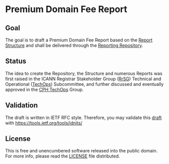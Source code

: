 Premium Domain Fee Report
=================

## Goal
The goal is to draft a Premium Domain Fee Report based on the [Report Structure] and shall be delivered through the [Reporting Repository].

## Status
The idea to create the Repository, the Structure and numerous Reports was first raised in the ICANN Registrar Stakeholder Group ([RrSG]) Technical and Operational ([TechOps]) Subcommittee, and further discussed and eventually approved in the [CPH TechOps] Group.

## Validation
The draft is written in IETF RFC style. Therefore, you may validate this [draft] with https://tools.ietf.org/tools/idnits/

## License
This is free and unencumbered software released into the public domain. For more info, please read the [LICENSE] file distributed.

[RrSG]: http://icannregistrars.org
[TechOps]: http://icannregistrars.org/techops-sub-committee/
[CPH TechOps]: https://bestpractice.domains
[LICENSE]: /LICENSE
[Reporting Repository]: https://github.com/seitsu/reporting-repository
[Report Structure]: https://github.com/seitsu/report-structure
[draft]: /draft-sattler-premium-domain-fee-report.txt

